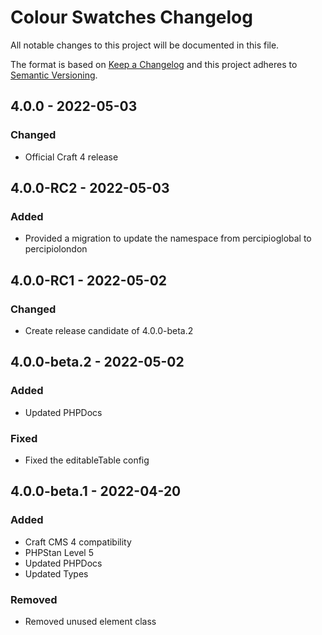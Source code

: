 # Colour Swatches Changelog

All notable changes to this project will be documented in this file.

The format is based on [Keep a Changelog](http://keepachangelog.com/) and this project adheres to [Semantic Versioning](http://semver.org/).

## 4.0.0 - 2022-05-03

### Changed
- Official Craft 4 release

## 4.0.0-RC2 - 2022-05-03

### Added
- Provided a migration to update the namespace from percipioglobal to percipiolondon

## 4.0.0-RC1 - 2022-05-02

### Changed
- Create release candidate of 4.0.0-beta.2

## 4.0.0-beta.2 - 2022-05-02

### Added
- Updated PHPDocs

### Fixed
- Fixed the editableTable config

## 4.0.0-beta.1 - 2022-04-20

### Added
- Craft CMS 4 compatibility
- PHPStan Level 5
- Updated PHPDocs
- Updated Types

### Removed
- Removed unused element class